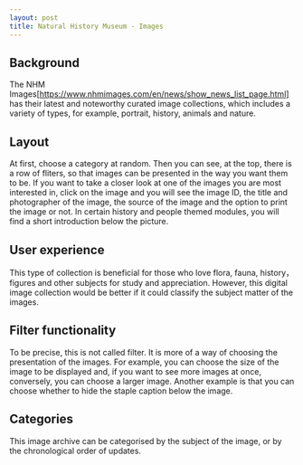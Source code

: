 ```yaml
---
layout: post
title: Natural History Museum - Images
---
```


## Background
The NHM Images[https://www.nhmimages.com/en/news/show_news_list_page.html] has their latest and noteworthy curated image collections, which includes a variety of types, for example, portrait, history, animals and nature.

## Layout
At first, choose a category at random. Then you can see, at the top, there is a row of fliters, so that images can be presented in the way you want them to be. 
If you want to take a closer look at one of the images you are most interested in, click on the image and you will see the image ID, the title and photographer 
of the image, the source of the image and the option to print the image or not. In certain history and people themed modules, you will find a short introduction 
below the picture.

## User experience
This type of collection is beneficial for those who love flora, fauna, history，figures and other subjects for study and appreciation. However, this digital image 
collection would be better if it could classify the subject matter of the images.

## Filter functionality
To be precise, this is not called filter. It is more of a way of choosing the presentation of the images. For example, you can choose the size of the image to 
be displayed and, if you want to see more images at once, conversely, you can choose a larger image. Another example is that you can choose whether to hide the 
staple caption below the image.

## Categories
This image archive can be categorised by the subject of the image, or by the chronological order of updates.
